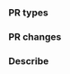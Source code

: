 <!-- Demo: https://github.com/PaddlePaddle/PaddleScience/pull/96 -->
### PR types
<!-- One of [ New features | Bug fixes | Function optimization | Performance optimization | Breaking changes | Others ] -->

### PR changes
<!-- One of [ OPs | APIs | Docs | Others ] -->

### Describe
<!-- Describe what this PR does -->
